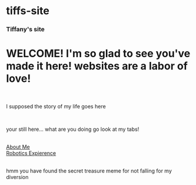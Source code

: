 # tiffs-site

<!DOCTYPE html>
<html>
<head>
<h3>Tiffany's site</h3>
   
</head>
<body>
    <h1>WELCOME! I'm so glad to see you've made it here! websites are a labor of love!</h1>
    <br/>
    <p>I supposed the story of my life goes here</p>
   <br/>
    <p>your still here... what are you doing go look at my tabs!</p>
  <br/>
  <a href="https://github.com/t-haghighi/tab1">About Me</a> <br/>
  <a href="https://github.com/t-haghighi/Robotic-expierence">Robotics Expierence</a>
  <br/>
  <br/>
    <p>hmm you have found the secret treasure meme for not falling for my diversion</p>
</body>
</html>
